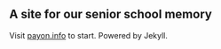 ## A site for our senior school memory
Visit [payon.info](http://payon.info) to start.
Powered by Jekyll.
